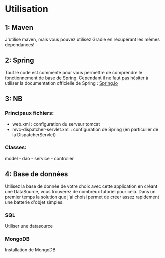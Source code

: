# Utilisation

## 1: Maven

J'utilise maven, mais vous pouvez utilisez Gradle en récupérant les mêmes dépendances!

## 2: Spring

Tout le code est commenté pour vous permettre de comprendre le fonctionnement de base de Spring.
Cependant il ne faut pas hésiter à utiliser la documentation officielle de Spring : [Spring.io](http://spring.io/)

## 3: NB

### Principaux fichiers:
* web.xml : configuration du serveur tomcat
* mvc-dispatcher-servlet.xml : configuration de Spring (en particulier de la DispatcherServlet)

### Classes:
model - dao - service - controller


## 4: Base de données

Utilisez la base de donnée de votre choix avec cette application en créant une DataSource, vous trouverez de nombreux tutoriel pour cela.
Dans un premier temps la solution que j'ai choisi permet de créer assez rapidement une batterie d'objet simples.

### SQL
Utiliser une datasource

### MongoDB
Installation de MongoDB